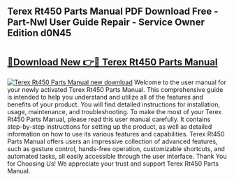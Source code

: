 ## Terex Rt450 Parts Manual PDF Download Free - Part-Nwl User Guide Repair - Service Owner Edition d0N45

# <h2><a href="http://bc77357.oget.top/?id=Terex+Rt450+Parts+Manual">🔗Download New 👉🔴 Terex Rt450 Parts Manual</a></h2>

[![Terex Rt450 Parts Manual new download](https://i.imgur.com/5g1atiW.png)](http://bc77357.oget.top/?id=Terex+Rt450+Parts+Manual)
Welcome to the user manual for your newly activated Terex Rt450 Parts Manual. This comprehensive guide is intended to help you understand and utilize all of the features and benefits of your product. You will find detailed instructions for installation, usage, maintenance, and troubleshooting. To make the most of your Terex Rt450 Parts Manual, please read this user manual carefully. It contains step-by-step instructions for setting up the product, as well as detailed information on how to use its various features and capabilities. Terex Rt450 Parts Manual offers users an impressive collection of advanced features, such as gesture control, hands-free operation, customizable shortcuts, and automated tasks, all easily accessible through the user interface. Thank You for Choosing Us! We appreciate your trust and support Terex Rt450 Parts Manual.
